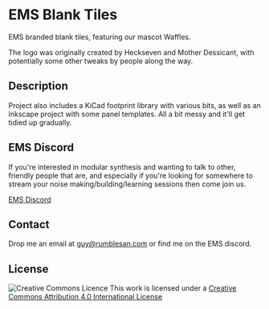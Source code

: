 # EMS Blank Tiles

EMS branded blank tiles, featuring our mascot Waffles.

The logo was originally created by Heckseven and Mother Dessicant, with potentially some other tweaks by people along the way.

## Description

Project also includes a KiCad footprint library with various bits, as well as an Inkscape project with some panel templates. All a bit messy and it'll get tidied up gradually.


## EMS Discord

If you're interested in modular synthesis and wanting to talk to other, friendly people that are, and especially if you're looking for somewhere to stream your noise making/building/learning sessions then come join us.

[EMS Discord](https://discord.gg/6rtF6xxpFX)


## Contact

Drop me an email at guy@rumblesan.com or find me on the EMS discord.


## License

![Creative Commons Licence]("https://i.creativecommons.org/l/by/4.0/88x31.png")
This work is licensed under a [Creative Commons Attribution 4.0 International License]("http://creativecommons.org/licenses/by/4.0/")
